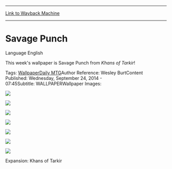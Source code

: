 
---
[Link to Wayback Machine](https://web.archive.org/web/20141013145906/http://magic.wizards.com/en/articles/wallpapers/savage-punch)

[_metadata_:description]:- "This week's wallpaper is Savage Punch from Khans of Tarkir!"
[_metadata_:generator]:- "Drupal 7 (http://drupal.org)"
[_metadata_:node]:- "282736"
[_metadata_:source]:- "div-main"
[_metadata_:title]:- "Savage Punch"
[_metadata_:wayback_capture_timestamp]:- "2014-10-13 14:59:06"
[_metadata_:wayback_raw_url]:- "https://web.archive.org/web/20141013145906id_/http://magic.wizards.com/en/articles/wallpapers/savage-punch"
[_metadata_:wayback_url]:- "http://magic.wizards.com/en/articles/wallpapers/savage-punch"
---





Savage Punch
============


 








Language 
 English

This week's wallpaper is Savage Punch from *Khans of Tarkir*!


Tags: [Wallpaper](/en/tags/wallpaper)[Daily MTG](/en/tags/daily-mtg)Author Reference: Wesley BurtContent Published: Wednesday, September 24, 2014 - 07:45Subtitle: WALLPAPERWallpaper Images: 

[![](https://web.archive.org/web/20141011044223im_/http://magic.wizards.com/sites/mtg/files/styles/large/public/images/wallpaper/SavagePunch_KTK_2560x1600_WallpaperTemplate.jpg?itok=iilHww7q)](http://magic.wizards.com/sites/mtg/files/images/wallpaper/SavagePunch_KTK_2560x1600_WallpaperTemplate.jpg) 



[![](http://magic.wizards.com/sites/mtg/files/styles/large/public/images/wallpaper/SavagePunch_KTK_1920x1080_WallpaperTemplate.jpg?itok=_LRVOgtZ)](http://magic.wizards.com/sites/mtg/files/images/wallpaper/SavagePunch_KTK_1920x1080_WallpaperTemplate.jpg) 



[![](http://magic.wizards.com/sites/mtg/files/styles/large/public/images/wallpaper/SavagePunch_KTK_1280x960_WallpaperTemplate.jpg?itok=DnnViHHL)](http://magic.wizards.com/sites/mtg/files/images/wallpaper/SavagePunch_KTK_1280x960_WallpaperTemplate.jpg) 



[![](http://magic.wizards.com/sites/mtg/files/styles/large/public/images/wallpaper/SavagePunch_KTK_iPhone_WallpaperTemplate.jpg?itok=5qxe2NPv)](http://magic.wizards.com/sites/mtg/files/images/wallpaper/SavagePunch_KTK_iPhone_WallpaperTemplate.jpg) 



[![](http://magic.wizards.com/sites/mtg/files/styles/large/public/images/wallpaper/SavagePunch_KTK_Tablet_WallpaperTemplate.jpg?itok=fH1xuZQw)](http://magic.wizards.com/sites/mtg/files/images/wallpaper/SavagePunch_KTK_Tablet_WallpaperTemplate.jpg) 



[![](http://magic.wizards.com/sites/mtg/files/styles/large/public/images/wallpaper/SavagePunch_KTK_Facebook_WallpaperTemplate.jpg?itok=VVePD_zD)](http://magic.wizards.com/sites/mtg/files/images/wallpaper/SavagePunch_KTK_Facebook_WallpaperTemplate.jpg) 



[![](https://media.magic.wizards.com/styles/large/public/images/wallpaper/x100_20140924.jpg)](http://magic.wizards.com/sites/mtg/files/images/wallpaper/x100_20140924.jpg) 

Expansion: Khans of Tarkir  

 
  

  







